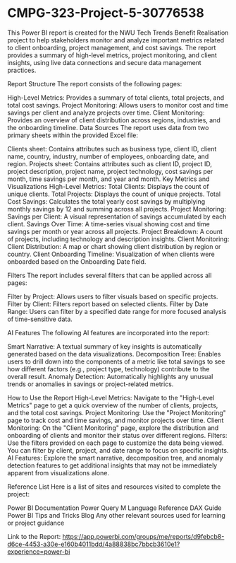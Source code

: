 # CMPG-323-Project-5-30776538
This Power BI report is created for the NWU Tech Trends Benefit Realisation project to help stakeholders monitor and analyze important metrics related to client onboarding, project management, and cost savings. The report provides a summary of high-level metrics, project monitoring, and client insights, using live data connections and secure data management practices.

Report Structure
The report consists of the following pages:

High-Level Metrics: Provides a summary of total clients, total projects, and total cost savings.
Project Monitoring: Allows users to monitor cost and time savings per client and analyze projects over time.
Client Monitoring: Provides an overview of client distribution across regions, industries, and the onboarding timeline.
Data Sources
The report uses data from two primary sheets within the provided Excel file:

Clients sheet: Contains attributes such as business type, client ID, client name, country, industry, number of employees, onboarding date, and region.
Projects sheet: Contains attributes such as client ID, project ID, project description, project name, project technology, cost savings per month, time savings per month, and year and month.
Key Metrics and Visualizations
High-Level Metrics:
Total Clients: Displays the count of unique clients.
Total Projects: Displays the count of unique projects.
Total Cost Savings: Calculates the total yearly cost savings by multiplying monthly savings by 12 and summing across all projects.
Project Monitoring:
Savings per Client: A visual representation of savings accumulated by each client.
Savings Over Time: A time-series visual showing cost and time savings per month or year across all projects.
Project Breakdown: A count of projects, including technology and description insights.
Client Monitoring:
Client Distribution: A map or chart showing client distribution by region or country.
Client Onboarding Timeline: Visualization of when clients were onboarded based on the Onboarding Date field.

Filters
The report includes several filters that can be applied across all pages:

Filter by Project: Allows users to filter visuals based on specific projects.
Filter by Client: Filters report based on selected clients.
Filter by Date Range: Users can filter by a specified date range for more focused analysis of time-sensitive data.

AI Features
The following AI features are incorporated into the report:

Smart Narrative: A textual summary of key insights is automatically generated based on the data visualizations.
Decomposition Tree: Enables users to drill down into the components of a metric like total savings to see how different factors (e.g., project type, technology) contribute to the overall result.
Anomaly Detection: Automatically highlights any unusual trends or anomalies in savings or project-related metrics.

How to Use the Report
High-Level Metrics: Navigate to the "High-Level Metrics" page to get a quick overview of the number of clients, projects, and the total cost savings.
Project Monitoring: Use the "Project Monitoring" page to track cost and time savings, and monitor projects over time.
Client Monitoring: On the "Client Monitoring" page, explore the distribution and onboarding of clients and monitor their status over different regions.
Filters: Use the filters provided on each page to customize the data being viewed. You can filter by client, project, and date range to focus on specific insights.
AI Features: Explore the smart narrative, decomposition tree, and anomaly detection features to get additional insights that may not be immediately apparent from visualizations alone.

Reference List
Here is a list of sites and resources visited to complete the project:

Power BI Documentation
Power Query M Language Reference
DAX Guide
Power BI Tips and Tricks Blog
Any other relevant sources used for learning or project guidance

Link to the Report: https://app.powerbi.com/groups/me/reports/d9febcb8-d6ce-4453-a30e-e160b4011bdd/4a88838bc7bbcb3610e1?experience=power-bi  
